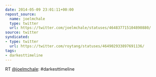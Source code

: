 ```yaml
---
date: 2014-05-09 23:01:11+00:00
repost_source:
  name: joelmchale
  type: twitter
  url: https://twitter.com/joelmchale/statuses/464837715104890880/
source: twitter
syndicated:
- type: twitter
  url: https://twitter.com/roytang/statuses/464902933897691136/
tags:
- darkesttimeline
---
```


RT [@joelmchale](https://twitter.com/joelmchale/): #darkesttimeline